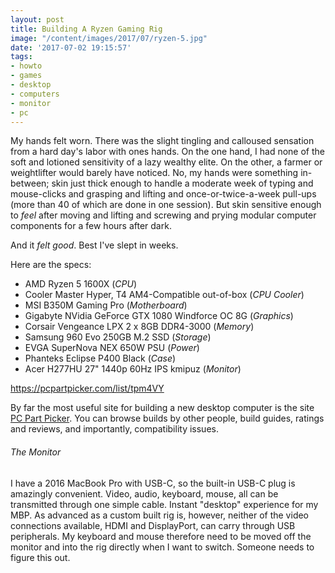 ```yaml
---
layout: post
title: Building A Ryzen Gaming Rig
image: "/content/images/2017/07/ryzen-5.jpg"
date: '2017-07-02 19:15:57'
tags:
- howto
- games
- desktop
- computers
- monitor
- pc
---
```


My hands felt worn. There was the slight tingling and calloused sensation from a hard day's labor with ones hands. On the one hand, I had none of the soft and lotioned sensitivity of a lazy wealthy elite. On the other, a farmer or weightlifter would barely have noticed. No, my hands were something in-between; skin just thick enough to handle a moderate week of typing and mouse-clicks and grasping and lifting and once-or-twice-a-week pull-ups (more than 40 of which are done in one session). But skin sensitive enough to _feel_ after moving and lifting and screwing and prying modular computer components for a few hours after dark.

And it _felt good_. Best I've slept in weeks.

Here are the specs:

- AMD Ryzen 5 1600X (*CPU*)
- Cooler Master Hyper, T4 AM4-Compatible out-of-box (*CPU Cooler*)
- MSI B350M Gaming Pro (*Motherboard*)
- Gigabyte NVidia GeForce GTX 1080 Windforce OC 8G (*Graphics*)
- Corsair Vengeance LPX 2 x 8GB DDR4-3000 (*Memory*)
- Samsung 960 Evo 250GB M.2 SSD (*Storage*)
- EVGA SuperNova NEX 650W PSU (*Power*)
- Phanteks Eclipse P400 Black (*Case*)
- Acer H277HU 27" 1440p 60Hz IPS kmipuz (*Monitor*)

https://pcpartpicker.com/list/tpm4VY

By far the most useful site for building a new desktop computer is the site [PC Part Picker](https://pcpartpicker.com). You can browse builds by other people, build guides, ratings and reviews, and importantly, compatibility issues.

###### The Monitor

I have a 2016 MacBook Pro with USB-C, so the built-in USB-C plug is amazingly convenient. Video, audio, keyboard, mouse, all can be transmitted through one simple cable. Instant "desktop" experience for my MBP. As advanced as a custom built rig is, however, neither of the video connections available, HDMI and DisplayPort, can carry through USB peripherals. My keyboard and mouse therefore need to be moved off the monitor and into the rig directly when I want to switch. Someone needs to figure this out.